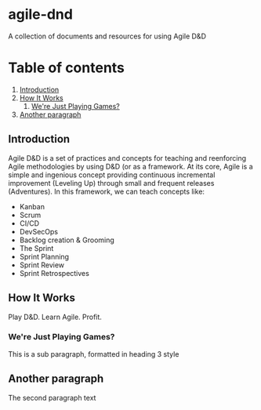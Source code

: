 # agile-dnd
A collection of documents and resources for using Agile D&amp;D

# Table of contents
1. [Introduction](#introduction)
2. [How It Works](#paragraph1)
    1. [We're Just Playing Games?](#subparagraph1)
3. [Another paragraph](#paragraph2)

## Introduction <a name="introduction"></a>
Agile D&D is a set of practices and concepts for teaching and reenforcing Agile methodologies by using D&D (or as a framework.  At its core, Agile is a simple and ingenious concept providing continuous incremental improvement (Leveling Up) through small and frequent releases (Adventures). In this framework, we can teach concepts like:

* Kanban
* Scrum
* CI/CD
* DevSecOps
* Backlog creation & Grooming
* The Sprint
* Sprint Planning
* Sprint Review
* Sprint Retrospectives

## How It Works <a name="paragraph1"></a>
Play D&D. Learn Agile. Profit.

### We're Just Playing Games? <a name="subparagraph1"></a>
This is a sub paragraph, formatted in heading 3 style

## Another paragraph <a name="paragraph2"></a>
The second paragraph text